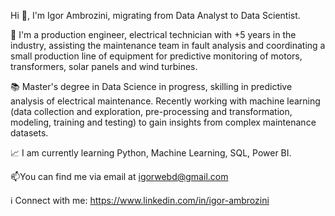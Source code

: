 Hi 👋, I'm Igor Ambrozini, migrating from Data Analyst to Data Scientist.



🔭 I'm a production engineer, electrical technician with +5 years in the industry, assisting the maintenance team in fault analysis and coordinating a small production line of equipment for predictive monitoring of motors, transformers, solar panels and wind turbines.

:books: Master's degree in Data Science in progress, skilling in predictive analysis of electrical maintenance. Recently working with machine learning (data collection and exploration, pre-processing and transformation, modeling, training and testing) to gain insights from complex maintenance datasets.



:chart_with_upwards_trend: I am currently learning Python, Machine Learning, SQL, Power BI.


📫You can find me via email at igorwebd@gmail.com


:information_source: Connect with me:
https://www.linkedin.com/in/igor-ambrozini
